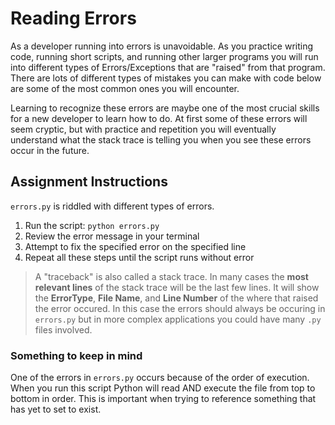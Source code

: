 # Reading Errors

As a developer running into errors is unavoidable. As you practice writing code, running short scripts, and running other larger programs you will run into different types of Errors/Exceptions that are "raised" from that program. There are lots of different types of mistakes you can make with code below are some of the most common ones you will encounter.

Learning to recognize these errors are maybe one of the most crucial skills for a new developer to learn how to do. At first some of these errors will seem cryptic, but with practice and repetition you will eventually understand what the stack trace is telling you when you see these errors occur in the future.

## Assignment Instructions

`errors.py` is riddled with different types of errors. 

1. Run the script: `python errors.py`
2. Review the error message in your terminal
3. Attempt to fix the specified error on the specified line
4. Repeat all these steps until the script runs without error

> A "traceback" is also called a stack trace. In many cases the **most relevant lines** of the stack trace will be the last few lines. It will show the **ErrorType**, **File Name**, and **Line Number** of the where that raised the error occured. In this case the errors should always be occuring in `errors.py` but in more complex applications you could have many `.py` files involved.

### Something to keep in mind
One of the errors in `errors.py` occurs because of the order of execution. When you run this script Python will read AND execute the file from top to bottom in order. This is important when trying to reference something that has yet to set to exist. 
